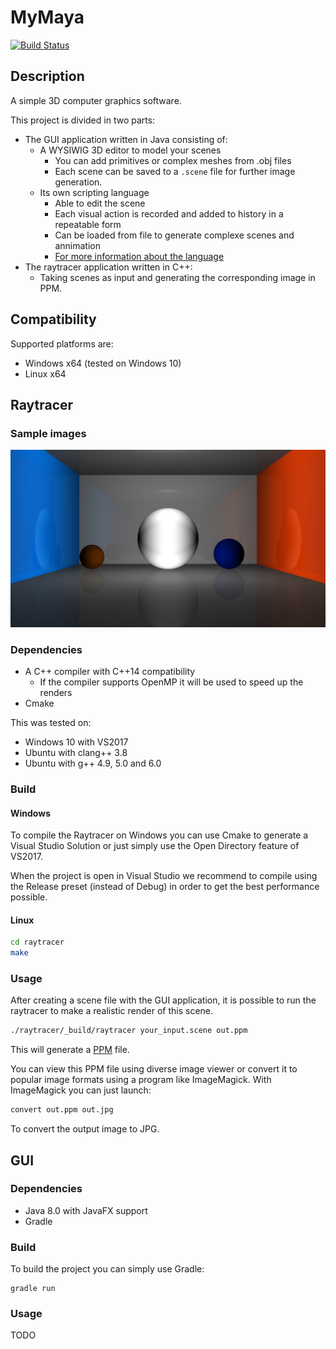# MyMaya

[![Build Status][travis-image]][travis-url]

## Description

A simple 3D computer graphics software.

This project is divided in two parts:
* The GUI application written in Java consisting of:
  - A WYSIWIG 3D editor to model your scenes
    * You can add primitives or complex meshes from .obj files
    * Each scene can be saved to a `.scene` file for further image generation.
  - Its own scripting language
    * Able to edit the scene
    * Each visual action is recorded and added to history in a repeatable form
    * Can be loaded from file to generate complexe scenes and annimation
    * [For more information about the language](SCRIPT.md)
* The raytracer application written in C++:
  - Taking scenes as input and generating the corresponding image in PPM.

## Compatibility

Supported platforms are:

- Windows x64 (tested on Windows 10)
- Linux x64

## Raytracer

### Sample images

![Raytraced box with reflection](/raytracer/check/box-reflect.jpg?raw=true)

### Dependencies

* A C++ compiler with C++14 compatibility
  - If the compiler supports OpenMP it will be used to speed up the renders
* Cmake

This was tested on:
* Windows 10 with VS2017
* Ubuntu with clang++ 3.8
* Ubuntu with g++ 4.9, 5.0 and 6.0

### Build

#### Windows

To compile the Raytracer on Windows you can use Cmake to generate a Visual
Studio Solution or just simply use the Open Directory feature of VS2017.

When the project is open in Visual Studio we recommend to compile using the
Release preset (instead of Debug) in order to get the best performance
possible.

#### Linux

```bash
cd raytracer
make
```

### Usage

After creating a scene file with the GUI application, it is possible to run the
raytracer to make a realistic render of this scene.

```bash
./raytracer/_build/raytracer your_input.scene out.ppm
```

This will generate a [PPM](https://fr.wikipedia.org/wiki/Portable_pixmap) file.

You can view this PPM file using diverse image viewer or convert it to popular
image formats using a program like ImageMagick. With ImageMagick you can just
launch:

```bash
convert out.ppm out.jpg
```
To convert the output image to JPG.

## GUI

### Dependencies

* Java 8.0 with JavaFX support
* Gradle

### Build

To build the project you can simply use Gradle:

```
gradle run
```

### Usage

TODO

[travis-url]: https://travis-ci.com/adrientoub/MyMaya
[travis-image]: https://travis-ci.com/adrientoub/MyMaya.svg?token=JzsZbq1sQfwhFpuF1GXJ&branch=master

